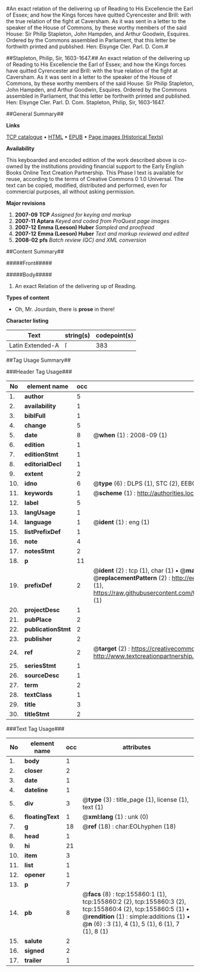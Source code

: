 #An exact relation of the delivering up of Reading to His Excellencie the Earl of Essex; and how the Kings forces have quitted Cyrencester and Brill: with the true relation of the fight at Caversham. As it was sent in a letter to the speaker of the House of Commons, by these worthy members of the said House: Sir Philip Stapleton, John Hampden, and Arthur Goodwin, Esquires. Ordered by the Commons assembled in Parliament, that this letter be forthwith printed and published. Hen: Elsynge Cler. Parl. D. Com.#

##Stapleton, Philip, Sir, 1603-1647.##
An exact relation of the delivering up of Reading to His Excellencie the Earl of Essex; and how the Kings forces have quitted Cyrencester and Brill: with the true relation of the fight at Caversham. As it was sent in a letter to the speaker of the House of Commons, by these worthy members of the said House: Sir Philip Stapleton, John Hampden, and Arthur Goodwin, Esquires. Ordered by the Commons assembled in Parliament, that this letter be forthwith printed and published. Hen: Elsynge Cler. Parl. D. Com.
Stapleton, Philip, Sir, 1603-1647.

##General Summary##

**Links**

[TCP catalogue](http://www.ota.ox.ac.uk/tcp/)  • 
[HTML](http://tei.it.ox.ac.uk/tcp/Texts-HTML/free/A93/A93801.html)  • 
[EPUB](http://tei.it.ox.ac.uk/tcp/Texts-EPUB/free/A93/A93801.epub) • 
[Page images (Historical Texts)](https://data.historicaltexts.jisc.ac.uk/view?pubId=eebo-99858951e&pageId=eebo-99858951e-155860-1)

**Availability**

This keyboarded and encoded edition of the
	       work described above is co-owned by the institutions
	       providing financial support to the Early English Books
	       Online Text Creation Partnership. This Phase I text is
	       available for reuse, according to the terms of Creative
	       Commons 0 1.0 Universal. The text can be copied,
	       modified, distributed and performed, even for
	       commercial purposes, all without asking permission.

**Major revisions**

1. __2007-09__ __TCP__ *Assigned for keying and markup*
1. __2007-11__ __Aptara__ *Keyed and coded from ProQuest page images*
1. __2007-12__ __Emma (Leeson) Huber__ *Sampled and proofread*
1. __2007-12__ __Emma (Leeson) Huber__ *Text and markup reviewed and edited*
1. __2008-02__ __pfs__ *Batch review (QC) and XML conversion*

##Content Summary##

#####Front#####

#####Body#####

1. An exact Relation of the delivering
up of Reading.

**Types of content**

  * Oh, Mr. Jourdain, there is **prose** in there!

**Character listing**


|Text|string(s)|codepoint(s)|
|---|---|---|
|Latin Extended-A|ſ|383|

##Tag Usage Summary##

###Header Tag Usage###

|No|element name|occ|attributes|
|---|---|---|---|
|1.|__author__|5||
|2.|__availability__|1||
|3.|__biblFull__|1||
|4.|__change__|5||
|5.|__date__|8| @__when__ (1) : 2008-09 (1)|
|6.|__edition__|1||
|7.|__editionStmt__|1||
|8.|__editorialDecl__|1||
|9.|__extent__|2||
|10.|__idno__|6| @__type__ (6) : DLPS (1), STC (2), EEBO-CITATION (1), PROQUEST (1), VID (1)|
|11.|__keywords__|1| @__scheme__ (1) : http://authorities.loc.gov/ (1)|
|12.|__label__|5||
|13.|__langUsage__|1||
|14.|__language__|1| @__ident__ (1) : eng (1)|
|15.|__listPrefixDef__|1||
|16.|__note__|4||
|17.|__notesStmt__|2||
|18.|__p__|11||
|19.|__prefixDef__|2| @__ident__ (2) : tcp (1), char (1)  •  @__matchPattern__ (2) : ([0-9\-]+):([0-9IVX]+) (1), (.+) (1)  •  @__replacementPattern__ (2) : http://eebo.chadwyck.com/downloadtiff?vid=$1&page=$2 (1), https://raw.githubusercontent.com/textcreationpartnership/Texts/master/tcpchars.xml#$1 (1)|
|20.|__projectDesc__|1||
|21.|__pubPlace__|2||
|22.|__publicationStmt__|2||
|23.|__publisher__|2||
|24.|__ref__|2| @__target__ (2) : https://creativecommons.org/publicdomain/zero/1.0/ (1), http://www.textcreationpartnership.org/docs/. (1)|
|25.|__seriesStmt__|1||
|26.|__sourceDesc__|1||
|27.|__term__|2||
|28.|__textClass__|1||
|29.|__title__|3||
|30.|__titleStmt__|2||


###Text Tag Usage###

|No|element name|occ|attributes|
|---|---|---|---|
|1.|__body__|1||
|2.|__closer__|2||
|3.|__date__|1||
|4.|__dateline__|1||
|5.|__div__|3| @__type__ (3) : title_page (1), license (1), text (1)|
|6.|__floatingText__|1| @__xml:lang__ (1) : unk (0)|
|7.|__g__|18| @__ref__ (18) : char:EOLhyphen (18)|
|8.|__head__|1||
|9.|__hi__|21||
|10.|__item__|3||
|11.|__list__|1||
|12.|__opener__|1||
|13.|__p__|7||
|14.|__pb__|8| @__facs__ (8) : tcp:155860:1 (1), tcp:155860:2 (2), tcp:155860:3 (2), tcp:155860:4 (2), tcp:155860:5 (1)  •  @__rendition__ (1) : simple:additions (1)  •  @__n__ (6) : 3 (1), 4 (1), 5 (1), 6 (1), 7 (1), 8 (1)|
|15.|__salute__|2||
|16.|__signed__|2||
|17.|__trailer__|1||
